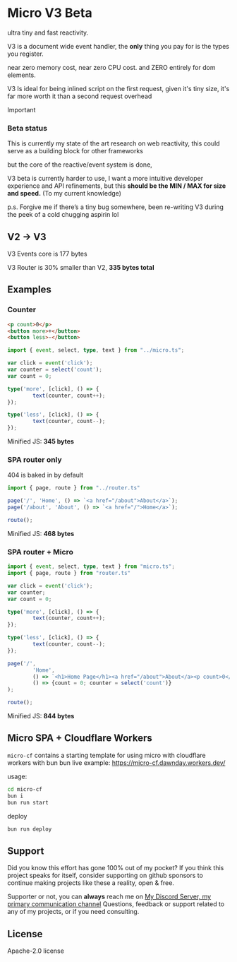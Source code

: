 # Micro V3 Beta
ultra tiny and fast reactivity.

V3 is a document wide event handler, 
the **only** thing you pay for is the types you register.

near zero memory cost, near zero CPU cost.
and ZERO entirely for dom elements.

V3 Is ideal for being inlined script on the first request,
given it's tiny size, it's far more worth it than a second request overhead

> [!IMPORTANT]
> ### Beta status
> This is currently my state of the art research on web reactivity,
> this could serve as a building block for other frameworks
>
> but the core of the reactive/event system is done, 
>
> V3 beta is currently harder to use, I want a more intuitive developer experience and API refinements,
> but this **should be the MIN / MAX for size and speed.** (To my current knowledge)
>
> p.s. Forgive me if there’s a tiny bug somewhere, been re-writing V3 during the peek of a cold chugging aspirin lol

## V2 -> V3
V3 Events core is 177 bytes

V3 Router is 30% smaller than V2, **335 bytes total**

## Examples

### Counter

```html
<p count>0</p>
<button more>+</button>
<button less>-</button>
```

```ts
import { event, select, type, text } from "../micro.ts";

var click = event('click');
var counter = select('count');
var count = 0;

type('more', [click], () => {
        text(counter, count++);
});

type('less', [click], () => {
        text(counter, count--);
});
```

Minified JS: **345 bytes**

### SPA router only
404 is baked in by default
```ts
import { page, route } from "../router.ts"

page('/', 'Home', () => `<a href="/about">About</a>`);
page('/about', 'About', () => `<a href="/">Home</a>`);

route();
```
Minified JS: **468 bytes**

### SPA router + Micro
```ts
import { event, select, type, text } from "micro.ts";
import { page, route } from "router.ts"

var click = event('click');
var counter;
var count = 0;

type('more', [click], () => {
        text(counter, count++);
});

type('less', [click], () => {
        text(counter, count--);
});

page('/', 
        'Home', 
        () => `<h1>Home Page</h1><a href="/about">About</a><p count>0</p><button more>+</button><button less>-</button>`, 
        () => {count = 0; counter = select('count')}
);

route();
```

Minified JS: **844 bytes**

## Micro SPA + Cloudflare Workers
`micro-cf` contains a starting template for using micro with cloudflare workers with bun bun
live example: https://micro-cf.dawnday.workers.dev/

usage:
```sh
cd micro-cf
bun i
bun run start
```

deploy
```sh
bun run deploy
```

## Support
Did you know this effort has gone 100% out of my pocket?
If you think this project speaks for itself, consider supporting on github sponsors to continue making
projects like these a reality, open & free.

Supporter or not, you can **always** reach me on <a href="https://discord.gg/cxRvzUyzG8">My Discord Server, my primary communication channel</a>
Questions, feedback or support related to any of my projects, or if you need consulting.

## License
Apache-2.0 license
